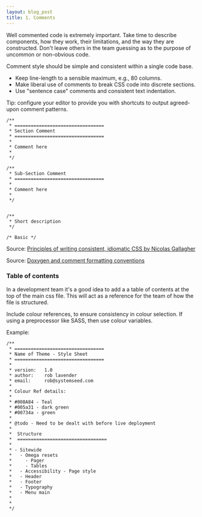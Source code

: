 ```yaml
---
layout: blog_post
title: 1. Comments
---
```


Well commented code is extremely important. Take time to describe components, how they work, their limitations, and the way they are constructed. Don't leave others in the team guessing as to the purpose of uncommon or non-obvious code.

Comment style should be simple and consistent within a single code base.

* Keep line-length to a sensible maximum, e.g., 80 columns.
* Make liberal use of comments to break CSS code into discrete sections.
* Use "sentence case" comments and consistent text indentation.

Tip: configure your editor to provide you with shortcuts to output agreed-upon comment patterns.
    
    /** 
     * =================================
     * Section Comment
     * =================================
     * 
     * Comment here
     * 
     */
       
    /**
     * Sub-Section Comment
     * =================================
     * 
     * Comment here
     * 
     */
          
    
    /** 
     * Short description
     */
    
    /* Basic */

Source: [Principles of writing consistent, idiomatic CSS by Nicolas Gallagher](https://github.com/necolas/idiomatic-css)


Source: [Doxygen and comment formatting conventions](http://drupal.org/node/1354)

### Table of contents

In a development team it's a good idea to add a a table of contents at the top of the main css file. This will act as a reference for the team of how the file is structured.

Include colour references, to ensure consistency in colour selection. If using a preprocessor like SASS, then use colour variables.

Example:

    /** 
     * =================================
     * Name of Theme - Style Sheet
     * =================================
     * 
     * version:   1.0
     * author:    rob lavender
     * email:     rob@systemseed.com
     * 
     * Colour Ref details:
     * 
     * #008A84 - Teal
     * #005a31 - dark green
     * #00734a - green
     * 
     * @todo - Need to be dealt with before live deployment
     * 
     *  Structure
     *  =================================
     * 
     * - Sitewide
     *   - Omega resets
     *     - Pager
     *     - Tables
     *   - Accessibility - Page style
     *   - Header
     *   - Footer
     *   - Typography
     *   - Menu main
     * 
     *
     */
